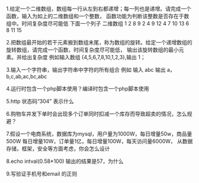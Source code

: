 1.给定一个二维数组，数组每一行从左到右都递增；每一列也是递增。请完成一个函数，输入为如上的二维数组和一个整数，
函数功能为判断该整数是否存在于数组中。时间复杂度尽可能低
下面一个列子
二维数组
 1 2 8 9
 2 4 9 12
 4 7 10 13
 6 8 11 15


2.把数组最开始的若干元素搬到数组末尾，称为数组的旋转。给定一个递增数组的旋转数组，请完成一个函数，时间复杂度尽可能低，
输出该旋转数组的最小元素。并给出复杂度
例如输入数组 {4,5,6,7,8,10,1,2,3},输出 1；


3.输入一个字符串，输出字符串中字符的所有组合
例如
 输入 abc
 输出 a，b,c,ab,ac,bc,abc

4.运行时包含一个php脚本使用？编译时包含一个php脚本使用

5.http 状态码“304” 表示什么

6.购物车并发下单时会出现多个订单同时扣减一个库存而导致超卖的情况，怎么规避？

7.假设一个电商系统，数据库为mysql，用户量为1000W，每日增量50w，商品量500W
每日增量10W，订单量1亿，每日增量100W，每天访问量6000W，
从数据存储，框架，安全等方面考虑，你会怎么设计

8.echo intval(0.58*100) 输出的结果是57，为什么

9.写验证手机号和email 的正则
